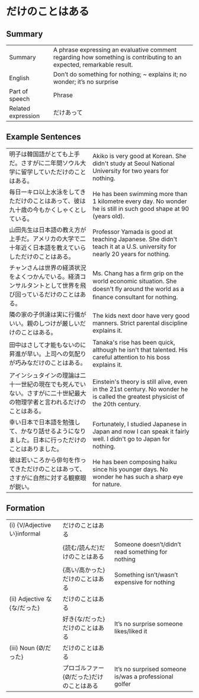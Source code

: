 # だけのことはある

## Summary

<table><tr>   <td>Summary</td>   <td>A phrase expressing an evaluative comment regarding how something is contributing to an expected, remarkable result.</td></tr><tr>   <td>English</td>   <td>Don’t do something for nothing; ~ explains it; no wonder; it’s no surprise</td></tr><tr>   <td>Part of speech</td>   <td>Phrase</td></tr><tr>   <td>Related expression</td>   <td>だけあって</td></tr></table>

## Example Sentences

<table><tr>   <td>明子は韓国語がとても上手だ。さすがに二年間ソウル大学に留学していただけのことはある。</td>   <td>Akiko is very good at Korean. She didn't study at Seoul National University for two years for nothing.</td></tr><tr>   <td>毎日一キロ以上水泳をしてきただけのことはあって、彼は九十歳の今もかくしゃくとしている。</td>   <td>He has been swimming more than 1 kilometre every day. No wonder he is still in such good shape at 90 (years old).</td></tr><tr>   <td>山田先生は日本語の教え方が上手だ。アメリカの大学で二十年近く日本語を教えていらしただけのことはある。</td>   <td>Professor Yamada is good at teaching Japanese. She didn't teach it at a U.S. university for nearly 20 years for nothing.</td></tr><tr>   <td>チャンさんは世界の経済状況をよくつかんでいる。経済コンサルタントとして世界を飛び回っているだけのことはある。</td>   <td>Ms. Chang has a ﬁrm grip on the world economic situation. She doesn't ﬂy around the world as a ﬁnance consultant for nothing.</td></tr><tr>   <td>隣の家の子供達は実に行儀がいい。親のしつけが厳しいだけのことはある。</td>   <td>The kids next door have very good manners. Strict parental discipline explains it.</td></tr><tr>   <td>田中はさして才能もないのに昇進が早い。上司への気配りが巧みなだけのことはある。</td>   <td>Tanaka's rise has been quick, although he isn't that talented. His careful attention to his boss explains it.</td></tr><tr>   <td>アインシュタインの理論は二十一世紀の現在でも死んでいない。さすがに二十世紀最大の物理学者と言われるだけのことはある。</td>   <td>Einstein's theory is still alive, even in the 21st century. No wonder he is called the greatest physicist of the 20th century.</td></tr><tr>   <td>幸い日本で日本語を勉強して、かなり話せるようになりました。日本に行っただけのことはありました。</td>   <td>Fortunately, I studied Japanese in Japan and now I can speak it fairly well. I didn't go to Japan for nothing.</td></tr><tr>   <td>彼は若いころから俳句を作ってきただけのことはあって、さすがに自然に対する観察眼が鋭い。</td>   <td>He has been composing haiku since his younger days. No wonder he has such a sharp eye for nature.</td></tr></table>

## Formation

<table class="table"><tbody><tr class="tr head"><td class="td"><span class="numbers">(i)</span> <span class="bold">{V/Adjective い}informal</span></td><td class="td"><span class="concept">だけのことはある</span></td><td class="td"></td></tr><tr class="tr"><td class="td"></td><td class="td"><span>{読む/読んだ}</span><span class="concept">だけのことはある</span></td><td class="td"><span>Someone doesn’t/didn’t read something for nothing</span></td></tr><tr class="tr"><td class="td"></td><td class="td"><span>{高い/高かった}</span><span class="concept">だけのことはある</span></td><td class="td"><span>Something isn’t/wasn’t expensive for nothing</span></td></tr><tr class="tr head"><td class="td"><span class="numbers">(ii)</span> <span class="bold">Adjective な {な/だった} </span></td><td class="td"><span class="concept">だけのことはある</span></td><td class="td"></td></tr><tr class="tr"><td class="td"></td><td class="td"><span>好き{な/だった}</span><span class="concept">だけのことはある</span></td><td class="td"><span>It’s no surprise someone likes/liked it</span></td></tr><tr class="tr head"><td class="td"><span class="numbers">(iii)</span> <span class="bold">Noun {Ø/だった}</span></td><td class="td"><span class="concept">だけのことはある</span></td><td class="td"></td></tr><tr class="tr"><td class="td"></td><td class="td"><span>プロゴルファー{Ø/だった}</span><span class="concept">だけのことはある</span></td><td class="td"><span>It’s no surprised someone is/was a professional golfer</span></td></tr></tbody></table>

